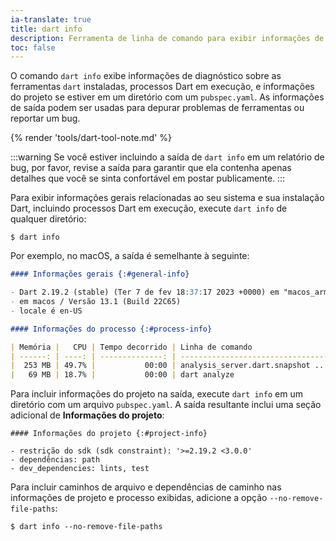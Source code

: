 ```yaml
---
ia-translate: true
title: dart info
description: Ferramenta de linha de comando para exibir informações de diagnóstico das ferramentas Dart.
toc: false
---
```


O comando `dart info`
exibe informações de diagnóstico sobre as ferramentas `dart` instaladas,
processos Dart em execução,
e informações do projeto se estiver em um diretório com um `pubspec.yaml`.
As informações de saída podem ser usadas para depurar problemas de ferramentas
ou reportar um bug.

{% render 'tools/dart-tool-note.md' %}

:::warning
Se você estiver incluindo a saída de `dart info` em um relatório de bug,
por favor, revise a saída para garantir que ela contenha apenas
detalhes que você se sinta confortável em postar publicamente.
:::

Para exibir informações gerais relacionadas ao seu sistema
e sua instalação Dart, incluindo processos Dart em execução,
execute `dart info` de qualquer diretório:

```console
$ dart info
```

Por exemplo, no macOS,
a saída é semelhante à seguinte:

```markdown
#### Informações gerais {:#general-info}

- Dart 2.19.2 (stable) (Ter 7 de fev 18:37:17 2023 +0000) em "macos_arm64"
- em macos / Versão 13.1 (Build 22C65)
- locale é en-US

#### Informações do processo {:#process-info}

| Memória |   CPU | Tempo decorrido | Linha de comando                      |
| ------: | ----: | --------------: | -------------------------------------|
|  253 MB | 49.7% |           00:00 | analysis_server.dart.snapshot ... |
|   69 MB | 18.7% |           00:00 | dart analyze                       |
```

Para incluir informações do projeto na saída,
execute `dart info` em um diretório com um arquivo `pubspec.yaml`.
A saída resultante inclui uma seção adicional de **Informações do projeto**:

```plaintext
#### Informações do projeto {:#project-info}

- restrição do sdk (sdk constraint): '>=2.19.2 <3.0.0'
- dependências: path
- dev_dependencies: lints, test
```

Para incluir caminhos de arquivo e dependências de caminho nas informações
de projeto e processo exibidas,
adicione a opção `--no-remove-file-paths`:

```console
$ dart info --no-remove-file-paths
